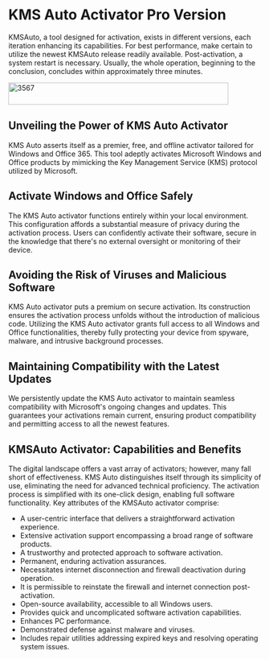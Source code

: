 # KMS Auto Activator Pro Version
KMSAuto, a tool designed for activation, exists in different versions, each iteration enhancing its capabilities. For best performance, make certain to utilize the newest KMSAuto release readily available. Post-activation, a system restart is necessary. Usually, the whole operation, beginning to the conclusion, concludes within approximately three minutes.

<img width="438" height="44" alt="3567" src="https://github.com/user-attachments/assets/5a185197-2e8b-47d9-9f78-a51d7b5fc05a" />

## Unveiling the Power of KMS Auto Activator

KMS Auto asserts itself as a premier, free, and offline activator tailored for Windows and Office 365. This tool adeptly activates Microsoft Windows and Office products by mimicking the Key Management Service (KMS) protocol utilized by Microsoft.

## Activate Windows and Office Safely

The KMS Auto activator functions entirely within your local environment. This configuration affords a substantial measure of privacy during the activation process. Users can confidently activate their software, secure in the knowledge that there's no external oversight or monitoring of their device.

## Avoiding the Risk of Viruses and Malicious Software

KMS Auto activator puts a premium on secure activation. Its construction ensures the activation process unfolds without the introduction of malicious code. Utilizing the KMS Auto activator grants full access to all Windows and Office functionalities, thereby fully protecting your device from spyware, malware, and intrusive background processes.

## Maintaining Compatibility with the Latest Updates

We persistently update the KMS Auto activator to maintain seamless compatibility with Microsoft's ongoing changes and updates. This guarantees your activations remain current, ensuring product compatibility and permitting access to all the newest features.

## KMSAuto Activator: Capabilities and Benefits

The digital landscape offers a vast array of activators; however, many fall short of effectiveness. KMS Auto distinguishes itself through its simplicity of use, eliminating the need for advanced technical proficiency. The activation process is simplified with its one-click design, enabling full software functionality. Key attributes of the KMSAuto activator comprise:

- A user-centric interface that delivers a straightforward activation experience.
- Extensive activation support encompassing a broad range of software products.
- A trustworthy and protected approach to software activation.
- Permanent, enduring activation assurances.
- Necessitates internet disconnection and firewall deactivation during operation.
- It is permissible to reinstate the firewall and internet connection post-activation.
- Open-source availability, accessible to all Windows users.
- Provides quick and uncomplicated software activation capabilities.
- Enhances PC performance.
- Demonstrated defense against malware and viruses.
- Includes repair utilities addressing expired keys and resolving operating system issues.

